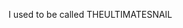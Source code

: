 I used to be called THEULTIMATESNAIL

<!---
Cyborgcupine/Cyborgcupine is a ✨ special ✨ repository because its `README.md` (this file) appears on your GitHub profile.
You can click the Preview link to take a look at your changes.
--->
